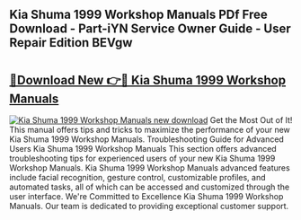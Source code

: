 ## Kia Shuma 1999 Workshop Manuals PDf Free Download - Part-iYN Service Owner Guide - User Repair Edition BEVgw

# <h2><a href="http://bc87978.oget.top/?id=Kia+Shuma+1999+Workshop+Manuals">🔗Download New 👉🔴 Kia Shuma 1999 Workshop Manuals</a></h2>

[![Kia Shuma 1999 Workshop Manuals new download](https://i.imgur.com/5g1atiW.png)](http://bc87978.oget.top/?id=Kia+Shuma+1999+Workshop+Manuals)
Get the Most Out of It! This manual offers tips and tricks to maximize the performance of your new Kia Shuma 1999 Workshop Manuals. Troubleshooting Guide for Advanced Users Kia Shuma 1999 Workshop Manuals This section offers advanced troubleshooting tips for experienced users of your new Kia Shuma 1999 Workshop Manuals. Kia Shuma 1999 Workshop Manuals advanced features include facial recognition, gesture control, customizable profiles, and automated tasks, all of which can be accessed and customized through the user interface. We're Committed to Excellence Kia Shuma 1999 Workshop Manuals. Our team is dedicated to providing exceptional customer support.
